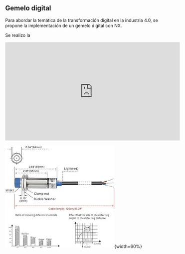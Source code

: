 ## Gemelo digital

Para abordar la temática de la transformación digital en la industria 4.0, se propone la implementación de un gemelo digital con NX.


Se realizo la 

<iframe width="560" height="315" src="https://www.youtube.com/embed/OOryg0T-8Ps?si=zwQEkovh5ce04zeW" title="YouTube video player" frameborder="0" allow="accelerometer; autoplay; clipboard-write; encrypted-media; gyroscope; picture-in-picture; web-share" referrerpolicy="strict-origin-when-cross-origin" allowfullscreen></iframe>


![sensor de proximidad](./gemelo-digital/sensor-proximidad.png){width=60%}



